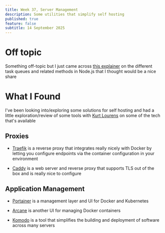 ```yaml
---
title: Week 37, Server Management
description: Some utilities that simplify self hosting
published: true
feature: false
subtitle: 14 September 2025
---
```

# Off topic

Something off-topic but I just came across [this explainer](https://biomousavi.com/difference-between-process-nexttick-setimmediate-and-settimeout-in-node-js) on the different task queues and related methods in Node.js that I thought would be a nice share

# What I Found

I've been looking into/exploring some solutions for self hosting and had a little exploration/review of some tools with [Kurt Lourens](https://kurtlourens.com/) on some of the tech that's available

## Proxies

*   [Traefik](https://github.com/traefik/traefik) is a reverse proxy that integrates really nicely with Docker by letting you configure endpoints via the container configuration in your environment
    
*   [Caddy](https://github.com/caddyserver/caddy) is a web server and reverse proxy that supports TLS out of the box and is really nice to configure
    

## Application Management

*   [Portainer](https://github.com/portainer/portainer) is a management layer and UI for Docker and Kubernetes
    
*   [Arcane](https://github.com/ofkm/arcane) is another UI for managing Docker containers
    
*   [Komodo](https://github.com/moghtech/komodo) is a tool that simplifies the building and deployment of software across many servers
